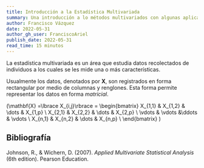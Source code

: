 ```yaml
---
title: Introducción a la Estadística Multivariada
summary: Una introducción a lo métodos multivariados con algunas aplicaciones.
author: Francisco Vázquez
date: 2022-05-31
author_gh_user: FranciscoAriel
publish_date: 2022-05-31
read_time: 15 minutos
---
```


La estadística multivariada es un área que estudia datos recolectados de individuos a los cuales se les mide una o más características.

Usualmente los datos, denotados por $\mathbf{X}$, son registrados en forma rectangular por medio de columnas y renglones. Esta forma permite representar los datos en forma *matricial*.

\(\mathbf{X} =\lbrace X_{i,j}\rbrace = 
\begin{bmatrix}
X_{1,1} & X_{1,2} & \dots & X_{1,p} \\
X_{2,1} & X_{2,2} & \dots & X_{2,p} \\
\vdots & \vdots &\ddots & \vdots \\
X_{n,1} & X_{n,2} & \dots & X_{n,p} \\
\end{bmatrix}
\)

## Bibliografía

Johnson, R., & Wichern, D. (2007). *Applied Multivariate Statistical Analysis* (6th edition). Pearson Education.


